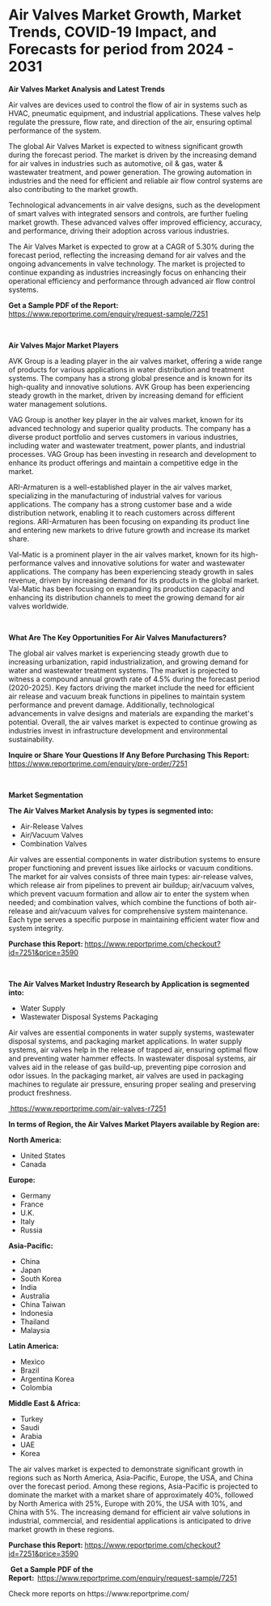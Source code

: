 <p><h1>Air Valves Market Growth, Market Trends, COVID-19 Impact, and Forecasts for period from 2024 - 2031</h1></p><p><strong>Air Valves Market Analysis and Latest Trends</strong></p>
<p><p>Air valves are devices used to control the flow of air in systems such as HVAC, pneumatic equipment, and industrial applications. These valves help regulate the pressure, flow rate, and direction of the air, ensuring optimal performance of the system.</p><p>The global Air Valves Market is expected to witness significant growth during the forecast period. The market is driven by the increasing demand for air valves in industries such as automotive, oil & gas, water & wastewater treatment, and power generation. The growing automation in industries and the need for efficient and reliable air flow control systems are also contributing to the market growth.</p><p>Technological advancements in air valve designs, such as the development of smart valves with integrated sensors and controls, are further fueling market growth. These advanced valves offer improved efficiency, accuracy, and performance, driving their adoption across various industries.</p><p>The Air Valves Market is expected to grow at a CAGR of 5.30% during the forecast period, reflecting the increasing demand for air valves and the ongoing advancements in valve technology. The market is projected to continue expanding as industries increasingly focus on enhancing their operational efficiency and performance through advanced air flow control systems.</p></p>
<p><strong>Get a Sample PDF of the Report:&nbsp;</strong> <a href="https://www.reportprime.com/enquiry/request-sample/7251">https://www.reportprime.com/enquiry/request-sample/7251</a></p>
<p>&nbsp;</p>
<p><strong>Air Valves Major Market Players</strong></p>
<p><p>AVK Group is a leading player in the air valves market, offering a wide range of products for various applications in water distribution and treatment systems. The company has a strong global presence and is known for its high-quality and innovative solutions. AVK Group has been experiencing steady growth in the market, driven by increasing demand for efficient water management solutions.</p><p>VAG Group is another key player in the air valves market, known for its advanced technology and superior quality products. The company has a diverse product portfolio and serves customers in various industries, including water and wastewater treatment, power plants, and industrial processes. VAG Group has been investing in research and development to enhance its product offerings and maintain a competitive edge in the market.</p><p>ARI-Armaturen is a well-established player in the air valves market, specializing in the manufacturing of industrial valves for various applications. The company has a strong customer base and a wide distribution network, enabling it to reach customers across different regions. ARI-Armaturen has been focusing on expanding its product line and entering new markets to drive future growth and increase its market share.</p><p>Val-Matic is a prominent player in the air valves market, known for its high-performance valves and innovative solutions for water and wastewater applications. The company has been experiencing steady growth in sales revenue, driven by increasing demand for its products in the global market. Val-Matic has been focusing on expanding its production capacity and enhancing its distribution channels to meet the growing demand for air valves worldwide.</p></p>
<p>&nbsp;</p>
<p><strong>What Are The Key Opportunities For Air Valves Manufacturers?</strong></p>
<p><p>The global air valves market is experiencing steady growth due to increasing urbanization, rapid industrialization, and growing demand for water and wastewater treatment systems. The market is projected to witness a compound annual growth rate of 4.5% during the forecast period (2020-2025). Key factors driving the market include the need for efficient air release and vacuum break functions in pipelines to maintain system performance and prevent damage. Additionally, technological advancements in valve designs and materials are expanding the market's potential. Overall, the air valves market is expected to continue growing as industries invest in infrastructure development and environmental sustainability.</p></p>
<p><strong>Inquire or Share Your Questions If Any Before Purchasing This Report:</strong> <a href="https://www.reportprime.com/enquiry/pre-order/7251">https://www.reportprime.com/enquiry/pre-order/7251</a></p>
<p>&nbsp;</p>
<p><strong>Market Segmentation</strong></p>
<p><strong>The Air Valves Market Analysis by types is segmented into:</strong></p>
<p><ul><li>Air-Release Valves</li><li>Air/Vacuum Valves</li><li>Combination Valves</li></ul></p>
<p><p>Air valves are essential components in water distribution systems to ensure proper functioning and prevent issues like airlocks or vacuum conditions. The market for air valves consists of three main types: air-release valves, which release air from pipelines to prevent air buildup; air/vacuum valves, which prevent vacuum formation and allow air to enter the system when needed; and combination valves, which combine the functions of both air-release and air/vacuum valves for comprehensive system maintenance. Each type serves a specific purpose in maintaining efficient water flow and system integrity.</p></p>
<p><strong>Purchase this Report:&nbsp;</strong><a href="https://www.reportprime.com/checkout?id=7251&price=3590">https://www.reportprime.com/checkout?id=7251&price=3590</a></p>
<p>&nbsp;</p>
<p><strong>The Air Valves Market Industry Research by Application is segmented into:</strong></p>
<p><ul><li>Water Supply</li><li>Wastewater Disposal Systems Packaging</li></ul></p>
<p><p>Air valves are essential components in water supply systems, wastewater disposal systems, and packaging market applications. In water supply systems, air valves help in the release of trapped air, ensuring optimal flow and preventing water hammer effects. In wastewater disposal systems, air valves aid in the release of gas build-up, preventing pipe corrosion and odor issues. In the packaging market, air valves are used in packaging machines to regulate air pressure, ensuring proper sealing and preserving product freshness.</p></p>
<p><a href="https://www.reportprime.com/air-valves-r7251">&nbsp;https://www.reportprime.com/air-valves-r7251</a></p>
<p><strong>In terms of Region, the Air Valves Market Players available by Region are:</strong></p>
<p>
    <p> <strong> North America: </strong>
        <ul>
            <li>United States</li>
            <li>Canada</li>
        </ul>
        </p> 
    <p> <strong> Europe: </strong>
        <ul>
            <li>Germany</li>
            <li>France</li>
            <li>U.K.</li>
            <li>Italy</li>
            <li>Russia</li>
        </ul>
        </p> 
    <p> <strong> Asia-Pacific: </strong>
        <ul>
            <li>China</li>
            <li>Japan</li>
            <li>South Korea</li>
            <li>India</li>
            <li>Australia</li>
            <li>China Taiwan</li>
            <li>Indonesia</li>
            <li>Thailand</li>
            <li>Malaysia</li>
        </ul>
        </p> 
    <p> <strong> Latin America: </strong>
        <ul>
            <li>Mexico</li>
            <li>Brazil</li>
            <li>Argentina Korea</li>
            <li>Colombia</li>
        </ul>
        </p> 
    <p> <strong> Middle East & Africa: </strong>
        <ul>
            <li>Turkey</li>
            <li>Saudi</li>
            <li>Arabia</li>
            <li>UAE</li>
            <li>Korea</li>
        </ul>
    </p>
    </p>
<p><p>The air valves market is expected to demonstrate significant growth in regions such as North America, Asia-Pacific, Europe, the USA, and China over the forecast period. Among these regions, Asia-Pacific is projected to dominate the market with a market share of approximately 40%, followed by North America with 25%, Europe with 20%, the USA with 10%, and China with 5%. The increasing demand for efficient air valve solutions in industrial, commercial, and residential applications is anticipated to drive market growth in these regions.</p></p>
<p><strong>Purchase this Report: </strong><a href="https://www.reportprime.com/checkout?id=7251&price=3590">https://www.reportprime.com/checkout?id=7251&price=3590</a></p>
<p>&nbsp;<strong>Get a Sample PDF of the Report:&nbsp;&nbsp;</strong><a href="https://www.reportprime.com/enquiry/request-sample/7251">https://www.reportprime.com/enquiry/request-sample/7251</a></p>
<p><strong></strong></p>
<p>Check more reports on https://www.reportprime.com/</p>